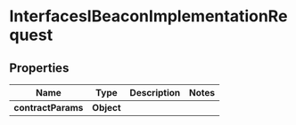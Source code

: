

# InterfacesIBeaconImplementationRequest


## Properties

| Name | Type | Description | Notes |
|------------ | ------------- | ------------- | -------------|
|**contractParams** | **Object** |  |  |



